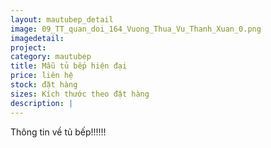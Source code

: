 ```yaml
---
layout: mautubep_detail
image: 09_TT_quan_doi_164_Vuong_Thua_Vu_Thanh_Xuan_0.png
imagedetail:
project:
category: mautubep
title: Mẫu tủ bếp hiện đại
price: liên hệ
stock: đặt hàng
sizes: Kích thước theo đặt hàng
description: |
---
```

Thông tin về tủ bếp!!!!!!